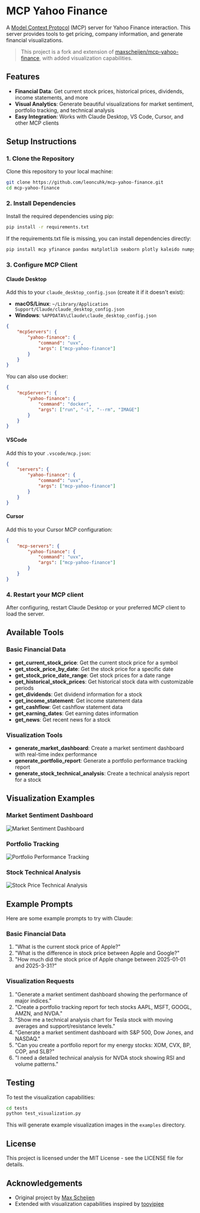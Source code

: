 # MCP Yahoo Finance

A [Model Context Protocol](https://modelcontextprotocol.io) (MCP) server for Yahoo Finance interaction. This server provides tools to get pricing, company information, and generate financial visualizations.

> This project is a fork and extension of [maxscheijen/mcp-yahoo-finance](https://github.com/maxscheijen/mcp-yahoo-finance), with added visualization capabilities.

## Features

- **Financial Data**: Get current stock prices, historical prices, dividends, income statements, and more
- **Visual Analytics**: Generate beautiful visualizations for market sentiment, portfolio tracking, and technical analysis
- **Easy Integration**: Works with Claude Desktop, VS Code, Cursor, and other MCP clients

## Setup Instructions

### 1. Clone the Repository

Clone this repository to your local machine:

```sh
git clone https://github.com/leoncuhk/mcp-yahoo-finance.git
cd mcp-yahoo-finance
```

### 2. Install Dependencies

Install the required dependencies using pip:

```sh
pip install -r requirements.txt
```

If the requirements.txt file is missing, you can install dependencies directly:

```sh
pip install mcp yfinance pandas matplotlib seaborn plotly kaleido numpy pillow base64io
```

### 3. Configure MCP Client

#### Claude Desktop

Add this to your `claude_desktop_config.json` (create it if it doesn't exist):

- **macOS/Linux**: `~/Library/Application Support/Claude/claude_desktop_config.json`
- **Windows**: `%APPDATA%\Claude\claude_desktop_config.json`

```json
{
    "mcpServers": {
        "yahoo-finance": {
            "command": "uvx",
            "args": ["mcp-yahoo-finance"]
        }
    }
}
```

You can also use docker:

```json
{
    "mcpServers": {
        "yahoo-finance": {
            "command": "docker",
            "args": ["run", "-i", "--rm", "IMAGE"]
        }
    }
}
```

#### VSCode

Add this to your `.vscode/mcp.json`:

```json
{
    "servers": {
        "yahoo-finance": {
            "command": "uvx",
            "args": ["mcp-yahoo-finance"]
        }
    }
}
```

#### Cursor

Add this to your Cursor MCP configuration:

```json
{
    "mcp-servers": {
        "yahoo-finance": {
            "command": "uvx",
            "args": ["mcp-yahoo-finance"]
        }
    }
}
```

### 4. Restart your MCP client

After configuring, restart Claude Desktop or your preferred MCP client to load the server.

## Available Tools

### Basic Financial Data
- **get_current_stock_price**: Get the current stock price for a symbol
- **get_stock_price_by_date**: Get the stock price for a specific date
- **get_stock_price_date_range**: Get stock prices for a date range
- **get_historical_stock_prices**: Get historical stock data with customizable periods
- **get_dividends**: Get dividend information for a stock
- **get_income_statement**: Get income statement data
- **get_cashflow**: Get cashflow statement data
- **get_earning_dates**: Get earning dates information
- **get_news**: Get recent news for a stock

### Visualization Tools
- **generate_market_dashboard**: Create a market sentiment dashboard with real-time index performance
- **generate_portfolio_report**: Generate a portfolio performance tracking report
- **generate_stock_technical_analysis**: Create a technical analysis report for a stock

## Visualization Examples

### Market Sentiment Dashboard
![Market Sentiment Dashboard](./tests/examples/market_sentiment.png)

### Portfolio Tracking
![Portfolio Performance Tracking](./tests/examples/portfolio.png)

### Stock Technical Analysis
![Stock Price Technical Analysis](./tests/examples/analysis.png)

## Example Prompts

Here are some example prompts to try with Claude:

### Basic Financial Data
1. "What is the current stock price of Apple?"
2. "What is the difference in stock price between Apple and Google?"
3. "How much did the stock price of Apple change between 2025-01-01 and 2025-3-31?"

### Visualization Requests
1. "Generate a market sentiment dashboard showing the performance of major indices."
2. "Create a portfolio tracking report for tech stocks AAPL, MSFT, GOOGL, AMZN, and NVDA."
3. "Show me a technical analysis chart for Tesla stock with moving averages and support/resistance levels."
4. "Generate a market sentiment dashboard with S&P 500, Dow Jones, and NASDAQ."
5. "Can you create a portfolio report for my energy stocks: XOM, CVX, BP, COP, and SLB?"
6. "I need a detailed technical analysis for NVDA stock showing RSI and volume patterns."

## Testing

To test the visualization capabilities:

```sh
cd tests
python test_visualization.py
```

This will generate example visualization images in the `examples` directory.

## License

This project is licensed under the MIT License - see the LICENSE file for details.

## Acknowledgements

- Original project by [Max Scheijen](https://github.com/maxscheijen)
- Extended with visualization capabilities inspired by [tooyipjee](https://github.com/tooyipjee)
